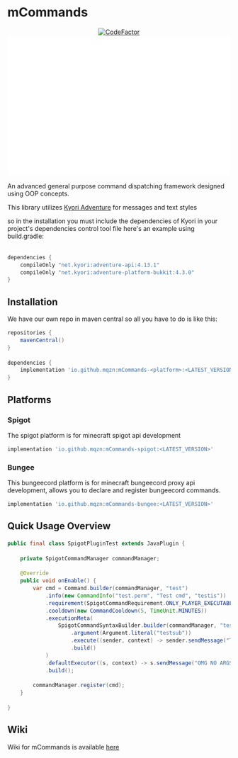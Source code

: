 # mCommands

<div align="center">
  <a href="https://www.codefactor.io/repository/github/mqzn/mcommands"><img src="https://www.codefactor.io/repository/github/mqzn/mcommands/badge" alt="CodeFactor" /></a> 
  <img src="https://github.com/Mqzn/mCommands/blob/master/img.png" alt="mCommands logo">
</div>


An advanced general purpose command dispatching framework
designed using OOP concepts.

This library utilizes [Kyori Adventure](https://github.com/KyoriPowered/adventure) for
messages and text styles

so in the installation you must include the dependencies of Kyori in your project's dependencies control tool file
here's an example using build.gradle:

```gradle

dependencies {
    compileOnly "net.kyori:adventure-api:4.13.1"
    compileOnly "net.kyori:adventure-platform-bukkit:4.3.0"
}

```

## Installation

We have our own repo in maven central
so all you have to do is like this:

```gradle 
repositories {
    mavenCentral()
}

dependencies {
    implementation 'io.github.mqzn:mCommands-<platform>:<LATEST_VERSION>'
}
```

## Platforms

### Spigot

The spigot platform is for minecraft spigot api development

```gradle
implementation 'io.github.mqzn:mCommands-spigot:<LATEST_VERSION>'
```

### Bungee

This bungeecord platform is for minecraft bungeecord proxy api development, allows you
to declare and register bungeecord commands.

```gradle
implementation 'io.github.mqzn:mCommands-bungee:<LATEST_VERSION>'
```

## Quick Usage Overview

```java
public final class SpigotPluginTest extends JavaPlugin {
	
	private SpigotCommandManager commandManager;
	
	@Override
	public void onEnable() {
		var cmd = Command.builder(commandManager, "test")
			.info(new CommandInfo("test.perm", "Test cmd", "testis"))
			.requirement(SpigotCommandRequirement.ONLY_PLAYER_EXECUTABLE)
			.cooldown(new CommandCooldown(5, TimeUnit.MINUTES))
			.executionMeta(
				SpigotCommandSyntaxBuilder.builder(commandManager, "test")
					.argument(Argument.literal("testsub"))
					.execute((sender, context) -> sender.sendMessage("Test sub works !"))
					.build()
			)
			.defaultExecutor((s, context) -> s.sendMessage("OMG NO ARGS !"))
			.build();
		
		commandManager.register(cmd);
	}

}


```

## Wiki

Wiki for mCommands is available [here](https://github.com/Mqzn/mCommands/wiki)

